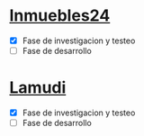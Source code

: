 # [Inmuebles24](inmuebles24/inmuebles24.md)
- [x] Fase de investigacion y testeo
- [ ] Fase de desarrollo
# [Lamudi]()
- [x] Fase de investigacion y testeo
- [ ] Fase de desarrollo